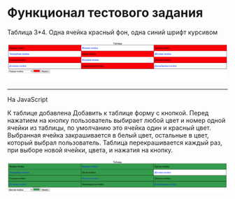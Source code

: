 # Функционал тестового задания

Таблица 3*4. 
Одна ячейка красный фон, одна синий шрифт курсивом


![alt table](/Screenshots/1.png)
***

На JavaScript

К таблице добавлена 
Добавить к таблице форму с кнопкой. Перед нажатием на кнопку пользователь выбирает любой цвет и номер одной ячейки из таблицы, по умолчанию это ячейка один и красный цвет.
Выбранная ячейка закрашивается в белый цвет, остальные в цвет, который выбрал пользователь.
Таблица перекрашивается каждый раз, при выборе новой ячейки, цвета, и нажатия на кнопку.


![alt table](/Screenshots/2.png)
